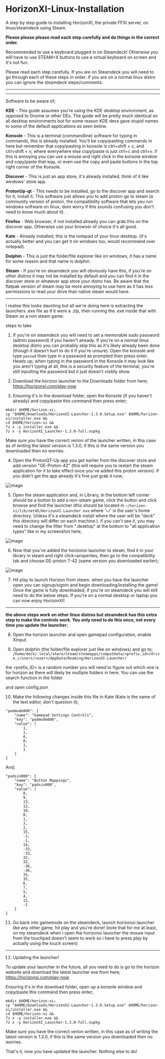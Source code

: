 # HorizonXI-Linux-Installation
A step by step guide to installing HorizonXI, the private FFXI server, on linux/steamdeck using Steam.

**Please please please read each step carefully and do things in the correct order.**

Recommended to use a keyboard plugged in on Steamdeck! Otherwise you will have to use STEAM+X buttons to use a virtual keyboard on screen and it's not fun.

Please read each step carefully. If you are on Steamdeck you will need to go through each of these steps in order. If you are on a normal linux distro you can ignore the steamdeck steps/comments.

-----
-----

Software to be aware of;

**KDE** - This guide assumes you're using the KDE desktop environment, as opposed to Gnome or other DEs. The guide will be pretty much identical on all desktop environments but for some reason KDE devs gave stupid names to some of the default applications as seen below.

**Konsole** - This is a terminal (commandline) software for typing in commands, this is already installed. You'll be copy/pasting commands in here but remember that copy/pasting in konsole is ctrl+shift + c, and ctrl+shift + v, where everywhere else copy/paste is just ctrl+c and ctrl+v. if this is annoying you can use a mouse and right click in the konsole window and copy/paste that way, or even use the copy and paste buttons in the top right corner of the Konsole.

**Discover** - This is just an app store, it's already installed, think of it like windows' store app.

**ProtonUp-qt** - This needs to be installed, go to the discover app and search for it, install it. This software just allows you to add proton-ge to steam (a community version of proton, the compatibility software that lets you run windows software on linux, dont worry if this sounds confusing you don't need to know much about it).

**Firefox** - Web browser, if not installed already you can grab this on the discover app. Otherwise use your browser of choice it's all good.

**Kate** - Already installed, this is the notepad of your linux desktop. (it's actually better and you can get it on windows too, would recommend over notepad).

**Dolphin** - This is just the folder/file explorer like on windows, it has a name for some reason and that name is dolphin.

**Steam** - If you're on steamdeck you will obviously have this, if you're on other distros it may not be installed by default and you can find it in the discover store or whatever app store your distro has. Be aware that the flatpak version of steam may be more annoying to use here as it has less permissions to read your drive than native steam would have.

-----
I realise this looks daunting but all we're doing here is extracting the launchers .exe file as if it were a .zip, then running the .exe inside that with Steam as a non steam game.

steps to take

1. If you're on steamdeck you will need to set a memorable sudo password (admin password) if you haven't already. If you're on a normal linux desktop distro you can probably skip this as it's likely already been done (though it doesn't hurt to do it if you're unsure). Open the konsole and type `passwd` then type in a password as prompted then press enter. Heads up; when typing in the password in the Konsole it may look like you aren't typing at all, this is a security feature of the terminal, you're still inputting the password but it just doesn't visibly show.

2. Download the horizon launcher to the Downloads folder from here;
<https://horizonxi.com/play-now>

3. Ensuring it's in the download folder, open the Konsole (if you haven't already) and copy/paste this command then press enter;

```
mkdir $HOME/horizon-xi;
cp "$HOME/Downloads/HorizonXI-Launcher-1.3.0.Setup.exe" $HOME/horizon-xi/installer.exe &&
cd $HOME/horizon-xi &&
7z x -y installer.exe &&
7z x -y HorizonXI_Launcher-1.3.0-full.nupkg
```
Make sure you have the correct verion of the launcher written, in this case as of writing the latest version is 1.3.0, if this is the same version you downloaded then no worries.

4. Open the ProtonQT-Up app you got earlier from the discover store and add version "GE-Proton-42" (this will require you to restart the steam application for it to take effect once you've added this proton version). if you didn't get the app already it's fine just grab it now;

![image](https://github.com/MattyGWS/HorizonXI-Linux-Installation/assets/56587299/9a8009b2-6361-4984-b2cb-8859a3fb03b1)

5. Open the steam application and, in Library, in the bottom left corner should be a button to add a non-steam game, click the button and click browse and find the launcher (this should be located in `~/horizon-xi/lib/net45/HorizonXI-Launcher.exe` where '~/' is the user's home directory. Unless it's a steamdeck install where the user will be "deck" this directory will differ on each machine.). if you can't see it, you may need to change the filter from ".desktop" at the bottom to "all application types" like in my screenshot here;

![image](https://github.com/MattyGWS/HorizonXI-Linux-Installation/assets/56587299/ae7711ab-e4d4-4ce8-bda2-c5bfc96965a1)

6. Now that you've added the horizonxi launcher to steam, find it in your library in steam and right click>properties, then go to the compatibility tab and choose GE-proton 7-42 (same version you downloaded earlier);

![image](https://github.com/MattyGWS/HorizonXI-Linux-Installation/assets/56587299/5b1ac9f6-e317-4bd1-98a0-9d68dc5f5bd6)

7. Hit play to launch Horizon from steam. when you have the launcher open you can signup/signin and begin downloading/installing the game! Once the game is fully downloaded, if you're on steamdeck you will still need to do the below steps. If you're on a normal desktop or laptop you can now enjoy HorizonXI!

-----

**the above steps work on other linux distros but steamdeck has this extra step to make the controls work. You only need to do this once, not every time you update the launcher**;

8. Open the horizon launcher and open gamepad configuration, enable XInput.

9.  Open dolphin (the folder/file explorer just like on windows) and go to; `/home/deck/.local/share/Steam/steamapps/compatdata/<prefix_id>/drive_c/users/<user>/AppData/Roaming/HorizonXI-Launcher/`

the <prefix_ID> is a random number you will need to figure out which one is for horizon as there will likely be multiple folders in here. You can use the search function in the folder

and open config.json

10. Make the following changes inside this file in Kate (Kate is the name of the text editor, don't question it);

```
"padmode000": {
    "name": "Gamepad Settings Controls",
    "key": "padmode000",
    "value": [
        1,
        1,
        0,
        0,
        1,
        1
    ]
}
```

And;

```
"padsin000": {
    "name": "Button Mappings",
    "key": "padsin000",
    "value": [
        8,
        9,
        13,
        12,
        10,
        0,
        1,
        3,
        2,
        15,
        -1,
        -1,
        14,
        -33,
        -33,
        32,
        32,
        -36,
        -36,
        35,
        35,
        6,
        7,
        5,
        4,
        11,
        -1
    ]
}
```

11. Go back into gamemode on the steamdeck, launch horizonxi launcher like any other game, hit play and you're done! (note that for me at least, on my steamdeck when i open the horizonxi launcher the mouse input from the touchpad doesn't seem to work so i have to press play by actually using the touch screen)

-----

12. Updating the launcher!

To update your launcher in the future, all you need to do is go to the horizon website and download the latest launcher exe from here;
<https://horizonxi.com/play-now>

Ensuring it's in the download folder, open up a konsole window and copy/paste this command then press enter;

```
mkdir $HOME/horizon-xi;
cp "$HOME/Downloads/HorizonXI-Launcher-1.3.0.Setup.exe" $HOME/horizon-xi/installer.exe &&
cd $HOME/horizon-xi &&
7z x -y installer.exe &&
7z x -y HorizonXI_Launcher-1.3.0-full.nupkg
```

Make sure you have the correct verion written, in this case as of writing the latest version is 1.3.0, if this is the same version you downloaded then no worries.

That's it, now you have updated the launcher. Nothing else to do! 
